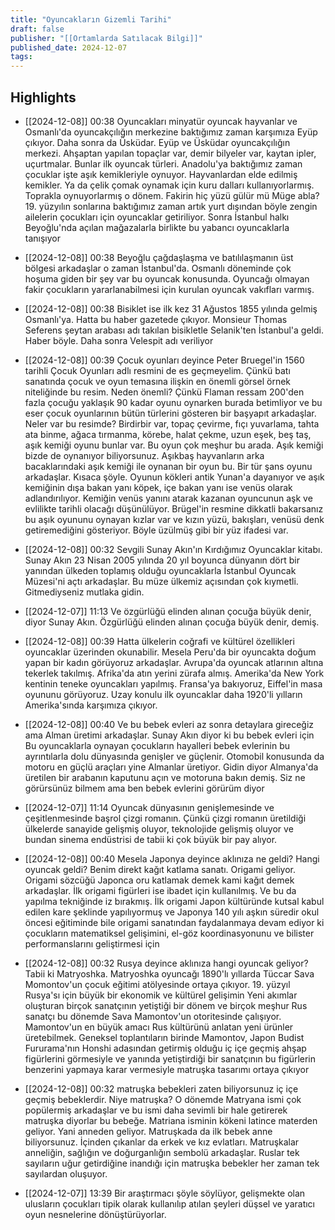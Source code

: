 ```yaml
---
title: "Oyuncakların Gizemli Tarihi"
draft: false
publisher: "[[Ortamlarda Satılacak Bilgi]]"
published_date: 2024-12-07
tags:
---
```



## Highlights
* [[2024-12-08]] 00:38  Oyuncakları minyatür oyuncak hayvanlar ve Osmanlı'da oyuncakçılığın merkezine baktığımız zaman karşımıza Eyüp çıkıyor. Daha sonra da Üsküdar. Eyüp ve Üsküdar oyuncakçılığın merkezi. Ahşaptan yapılan topaçlar var, demir bilyeler var, kaytan ipler, uçurtmalar. Bunlar ilk oyuncak türleri. Anadolu'ya baktığımız zaman çocuklar işte aşık kemikleriyle oynuyor. Hayvanlardan elde edilmiş kemikler. Ya da çelik çomak oynamak için kuru dalları kullanıyorlarmış. Toprakla oynuyorlarmış o dönem. Fakirin hiç yüzü gülür mü Müge abla? 19. yüzyılın sonlarına baktığımız zaman artık yurt dışından böyle zengin ailelerin çocukları için oyuncaklar getiriliyor. Sonra İstanbul halkı Beyoğlu'nda açılan mağazalarla birlikte bu yabancı oyuncaklarla tanışıyor

* [[2024-12-08]] 00:38  Beyoğlu çağdaşlaşma ve batılılaşmanın üst bölgesi arkadaşlar o zaman İstanbul'da. Osmanlı döneminde çok hoşuma giden bir şey var bu oyuncak konusunda. Oyuncağı olmayan fakir çocukların yararlanabilmesi için kurulan oyuncak vakıfları varmış.

* [[2024-12-08]] 00:38  Bisiklet ise ilk kez 31 Ağustos 1855 yılında gelmiş Osmanlı'ya. Hatta bu haber gazetede çıkıyor. Monsieur Thomas Seferens şeytan arabası adı takılan bisikletle Selanik'ten İstanbul'a geldi. Haber böyle. Daha sonra Velespit adı veriliyor

* [[2024-12-08]] 00:39  Çocuk oyunları deyince Peter Bruegel'in 1560 tarihli Çocuk Oyunları adlı resmini de es geçmeyelim. Çünkü batı sanatında çocuk ve oyun temasına ilişkin en önemli görsel örnek niteliğinde bu resim. Neden önemli? Çünkü Flaman ressam 200'den fazla çocuğu yaklaşık 90 kadar oyunu oynarken burada betimliyor ve bu eser çocuk oyunlarının bütün türlerini gösteren bir başyapıt arkadaşlar. Neler var bu resimde? Birdirbir var, topaç çevirme, fıçı yuvarlama, tahta ata binme, ağaca tırmanma, körebe, halat çekme, uzun eşek, beş taş, aşık kemiği oyunu bunlar var. Bu oyun çok meşhur bu arada. Aşık kemiği bizde de oynanıyor biliyorsunuz. Aşıkbaş hayvanların arka bacaklarındaki aşık kemiği ile oynanan bir oyun bu. Bir tür şans oyunu arkadaşlar. Kısaca şöyle. Oyunun kökleri antik Yunan'a dayanıyor ve aşık kemiğinin dışa bakan yanı köpek, içe bakan yanı ise venüs olarak adlandırılıyor. Kemiğin venüs yanını atarak kazanan oyuncunun aşk ve evlilikte tarihli olacağı düşünülüyor. Brügel'in resmine dikkatli bakarsanız bu aşık oyununu oynayan kızlar var ve kızın yüzü, bakışları, venüsü denk getiremediğini gösteriyor. Böyle üzülmüş gibi bir yüz ifadesi var.

* [[2024-12-08]] 00:32  Sevgili Sunay Akın'ın Kırdığımız Oyuncaklar kitabı. Sunay Akın 23 Nisan 2005 yılında 20 yıl boyunca dünyanın dört bir yanından ülkeden toplamış olduğu oyuncaklarla İstanbul Oyuncak Müzesi'ni açtı arkadaşlar. Bu müze ülkemiz açısından çok kıymetli. Gitmediyseniz mutlaka gidin.

* [[2024-12-07]] 11:13  Ve özgürlüğü elinden alınan çocuğa büyük denir, diyor Sunay Akın. Özgürlüğü elinden alınan çocuğa büyük denir, demiş.

* [[2024-12-08]] 00:39  Hatta ülkelerin coğrafi ve kültürel özellikleri oyuncaklar üzerinden okunabilir. Mesela Peru'da bir oyuncakta doğum yapan bir kadın görüyoruz arkadaşlar. Avrupa'da oyuncak atlarının altına tekerlek takılmış. Afrika'da atın yerini zürafa almış. Amerika'da New York kentinin teneke oyuncakları yapılmış. Fransa'ya bakıyoruz, Eiffel'in masa oyununu görüyoruz. Uzay konulu ilk oyuncaklar daha 1920'li yılların Amerika'sında karşımıza çıkıyor.

* [[2024-12-08]] 00:40  Ve bu bebek evleri az sonra detaylara gireceğiz ama Alman üretimi arkadaşlar. Sunay Akın diyor ki bu bebek evleri için Bu oyuncaklarla oynayan çocukların hayalleri bebek evlerinin bu ayrıntılarla dolu dünyasında genişler ve güçlenir. Otomobil konusunda da motoru en güçlü araçları yine Almanlar üretiyor. Gidin diyor Almanya'da üretilen bir arabanın kaputunu açın ve motoruna bakın demiş. Siz ne görürsünüz bilmem ama ben bebek evlerini görürüm diyor

* [[2024-12-07]] 11:14  Oyuncak dünyasının genişlemesinde ve çeşitlenmesinde başrol çizgi romanın. Çünkü çizgi romanın üretildiği ülkelerde sanayide gelişmiş oluyor, teknolojide gelişmiş oluyor ve bundan sinema endüstrisi de tabii ki çok büyük bir pay alıyor.

* [[2024-12-08]] 00:40  Mesela Japonya deyince aklınıza ne geldi? Hangi oyuncak geldi? Benim direkt kağıt katlama sanatı. Origami geliyor. Origami sözcüğü Japonca oru katlamak demek kami kağıt demek arkadaşlar. İlk origami figürleri ise ibadet için kullanılmış. Ve bu da yapılma tekniğinde iz bırakmış. İlk origami Japon kültüründe kutsal kabul edilen kare şeklinde yapılıyormuş ve Japonya 140 yılı aşkın süredir okul öncesi eğitiminde bile origami sanatından faydalanmaya devam ediyor ki çocukların matematiksel gelişimini, el-göz koordinasyonunu ve bilister performanslarını geliştirmesi için

* [[2024-12-08]] 00:32  Rusya deyince aklınıza hangi oyuncak geliyor? Tabii ki Matryoshka. Matryoshka oyuncağı 1890'lı yıllarda Tüccar Sava Momontov'un çocuk eğitimi atölyesinde ortaya çıkıyor. 19. yüzyıl Rusya'sı için büyük bir ekonomik ve kültürel gelişimin Yeni akımlar oluşturan birçok sanatçının yetiştiği bir dönem ve birçok meşhur Rus sanatçı bu dönemde Sava Mamontov'un otoritesinde çalışıyor. Mamontov'un en büyük amacı Rus kültürünü anlatan yeni ürünler üretebilmek. Geneksel toplantıların birinde Mamontov, Japon Budist Fururama'nın Honshi adasından getirmiş olduğu iç içe geçmiş ahşap figürlerini görmesiyle ve yanında yetiştirdiği bir sanatçının bu figürlerin benzerini yapmaya karar vermesiyle matruşka tasarımı ortaya çıkıyor

* [[2024-12-08]] 00:32  matruşka bebekleri zaten biliyorsunuz iç içe geçmiş bebeklerdir. Niye matruşka? O dönemde Matryana ismi çok popülermiş arkadaşlar ve bu ismi daha sevimli bir hale getirerek matruşka diyorlar bu bebeğe. Matriana isminin kökeni latince materden geliyor. Yani anneden geliyor. Matruşkada da ilk bebek anne biliyorsunuz. İçinden çıkanlar da erkek ve kız evlatları. Matruşkalar anneliğin, sağlığın ve doğurganlığın sembolü arkadaşlar. Ruslar tek sayıların uğur getirdiğine inandığı için matruşka bebekler her zaman tek sayılardan oluşuyor.

* [[2024-12-07]] 13:39  Bir araştırmacı şöyle söylüyor, gelişmekte olan ulusların çocukları tipik olarak kullanılıp atılan şeyleri düşsel ve yaratıcı oyun nesnelerine dönüştürüyorlar.

